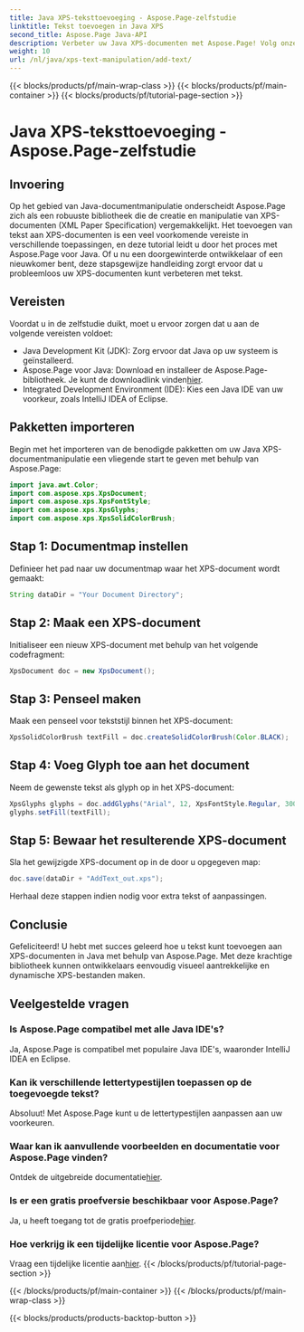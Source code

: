 ```yaml
---
title: Java XPS-teksttoevoeging - Aspose.Page-zelfstudie
linktitle: Tekst toevoegen in Java XPS
second_title: Aspose.Page Java-API
description: Verbeter uw Java XPS-documenten met Aspose.Page! Volg onze stapsgewijze handleiding om moeiteloos tekst toe te voegen. Verbeter vandaag nog uw vaardigheden op het gebied van documentmanipulatie.
weight: 10
url: /nl/java/xps-text-manipulation/add-text/
---
```


{{< blocks/products/pf/main-wrap-class >}}
{{< blocks/products/pf/main-container >}}
{{< blocks/products/pf/tutorial-page-section >}}

# Java XPS-teksttoevoeging - Aspose.Page-zelfstudie

## Invoering
Op het gebied van Java-documentmanipulatie onderscheidt Aspose.Page zich als een robuuste bibliotheek die de creatie en manipulatie van XPS-documenten (XML Paper Specification) vergemakkelijkt. Het toevoegen van tekst aan XPS-documenten is een veel voorkomende vereiste in verschillende toepassingen, en deze tutorial leidt u door het proces met Aspose.Page voor Java. Of u nu een doorgewinterde ontwikkelaar of een nieuwkomer bent, deze stapsgewijze handleiding zorgt ervoor dat u probleemloos uw XPS-documenten kunt verbeteren met tekst.
## Vereisten
Voordat u in de zelfstudie duikt, moet u ervoor zorgen dat u aan de volgende vereisten voldoet:
- Java Development Kit (JDK): Zorg ervoor dat Java op uw systeem is geïnstalleerd.
-  Aspose.Page voor Java: Download en installeer de Aspose.Page-bibliotheek. Je kunt de downloadlink vinden[hier](https://releases.aspose.com/page/java/).
- Integrated Development Environment (IDE): Kies een Java IDE van uw voorkeur, zoals IntelliJ IDEA of Eclipse.
## Pakketten importeren
Begin met het importeren van de benodigde pakketten om uw Java XPS-documentmanipulatie een vliegende start te geven met behulp van Aspose.Page:
```java
import java.awt.Color;
import com.aspose.xps.XpsDocument;
import com.aspose.xps.XpsFontStyle;
import com.aspose.xps.XpsGlyphs;
import com.aspose.xps.XpsSolidColorBrush;
```
## Stap 1: Documentmap instellen
Definieer het pad naar uw documentmap waar het XPS-document wordt gemaakt:
```java
String dataDir = "Your Document Directory";
```
## Stap 2: Maak een XPS-document
Initialiseer een nieuw XPS-document met behulp van het volgende codefragment:
```java
XpsDocument doc = new XpsDocument();
```
## Stap 3: Penseel maken
Maak een penseel voor tekststijl binnen het XPS-document:
```java
XpsSolidColorBrush textFill = doc.createSolidColorBrush(Color.BLACK);
```
## Stap 4: Voeg Glyph toe aan het document
Neem de gewenste tekst als glyph op in het XPS-document:
```java
XpsGlyphs glyphs = doc.addGlyphs("Arial", 12, XpsFontStyle.Regular, 300f, 450f, "Hello World!");
glyphs.setFill(textFill);
```
## Stap 5: Bewaar het resulterende XPS-document
Sla het gewijzigde XPS-document op in de door u opgegeven map:
```java
doc.save(dataDir + "AddText_out.xps");
```
Herhaal deze stappen indien nodig voor extra tekst of aanpassingen.
## Conclusie
Gefeliciteerd! U hebt met succes geleerd hoe u tekst kunt toevoegen aan XPS-documenten in Java met behulp van Aspose.Page. Met deze krachtige bibliotheek kunnen ontwikkelaars eenvoudig visueel aantrekkelijke en dynamische XPS-bestanden maken.
## Veelgestelde vragen
### Is Aspose.Page compatibel met alle Java IDE's?
Ja, Aspose.Page is compatibel met populaire Java IDE's, waaronder IntelliJ IDEA en Eclipse.
### Kan ik verschillende lettertypestijlen toepassen op de toegevoegde tekst?
Absoluut! Met Aspose.Page kunt u de lettertypestijlen aanpassen aan uw voorkeuren.
### Waar kan ik aanvullende voorbeelden en documentatie voor Aspose.Page vinden?
 Ontdek de uitgebreide documentatie[hier](https://reference.aspose.com/page/java/).
### Is er een gratis proefversie beschikbaar voor Aspose.Page?
 Ja, u heeft toegang tot de gratis proefperiode[hier](https://releases.aspose.com/).
### Hoe verkrijg ik een tijdelijke licentie voor Aspose.Page?
 Vraag een tijdelijke licentie aan[hier](https://purchase.aspose.com/temporary-license/).
{{< /blocks/products/pf/tutorial-page-section >}}

{{< /blocks/products/pf/main-container >}}
{{< /blocks/products/pf/main-wrap-class >}}

{{< blocks/products/products-backtop-button >}}
